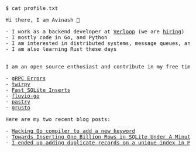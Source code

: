<pre>
$ cat profile.txt

Hi there, I am Avinash 👋

- I work as a backend developer at <a href="https://github.com/verloop">Verloop</a> (we are <a href="https://verloop-team.freshteam.com/jobs">hiring</a>)
- I mostly code in Go, and Python
- I am interested in distributed systems, message queues, and messaging infrastructure in general
- I am also learning Rust these days
<!-- - Here is my <a href="https://avi.im/resume.pdf">resume</a> -->

I am an open source enthusiast and contribute in my free time. Following projects are my current focus:

- <a href="https://github.com/avinassh/grpc-errors">gRPC Errors</a>
- <a href="https://github.com/verloop/twirpy">twirpy</a>
- <a href="https://github.com/avinassh/fast-sqlite3-inserts">Fast SQLite Inserts</a>
- <a href="https://github.com/avinassh/fluvio-go">fluvio-go</a>
- <a href="https://github.com/avinassh/pastry">pastry</a>
- <a href="https://github.com/avinassh/grusto">grusto</a>

Here are my two recent blog posts:

- <a href="https://avi.im/blag/2021/rc-day-24/" rel="nofollow">Hacking Go compiler to add a new keyword</a>
- <a href="https://avi.im/blag/2021/fast-sqlite-inserts/" rel="nofollow">Towards Inserting One Billion Rows in SQLite Under A Minute</a>
- <a href="https://avi.im/blag/2021/mongo-dupes-in-unique-index/" rel="nofollow">I ended up adding duplicate records on a unique index in MongoDB</a>
</pre>
